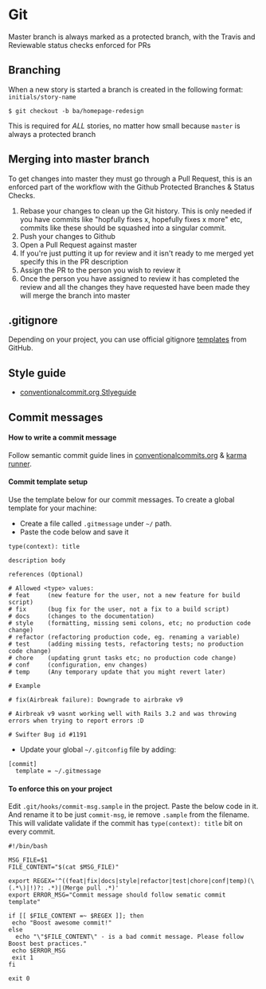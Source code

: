# Git

Master branch is always marked as a protected branch, with the Travis and Reviewable status checks enforced for PRs

## Branching

When a new story is started a branch is created in the following format: `initials/story-name`

    $ git checkout -b ba/homepage-redesign

This is required for _ALL_ stories, no matter how small because `master` is always a protected branch

## Merging into master branch

To get changes into master they must go through a Pull Request, this is an enforced part of the workflow with the Github Protected Branches & Status Checks.

1. Rebase your changes to clean up the Git history. This is only needed if you have commits like "hopfully fixes x, hopefully fixes x more" etc, commits like these should be squashed into a singular commit.
2. Push your changes to Github
3. Open a Pull Request against master
4. If you're just putting it up for review and it isn't ready to me merged yet specify this in the PR description
5. Assign the PR to the person you wish to review it
6. Once the person you have assigned to review it has completed the review and all the changes they have requested have been made they will merge the branch into master

## .gitignore

Depending on your project, you can use official gitignore [templates](https://github.com/github/gitignore) from GitHub.

## Style guide

- [conventionalcommit.org Stlyeguide](https://www.conventionalcommits.org/en/v1.0.0/)

## Commit messages

#### How to write a commit message
Follow semantic commit guide lines in [conventionalcommits.org](https://www.conventionalcommits.org/en/v1.0.0/) & [karma runner](http://karma-runner.github.io/1.0/dev/git-commit-msg.html).

#### Commit template setup
Use the template below for our commit messages. To create a global template for your machine:

- Create a file called `.gitmessage` under `~/` path.
- Paste the code below and save it

```
type(context): title

description body

references (Optional)

# Allowed <type> values:
# feat     (new feature for the user, not a new feature for build script)
# fix      (bug fix for the user, not a fix to a build script)
# docs     (changes to the documentation)
# style    (formatting, missing semi colons, etc; no production code change)
# refactor (refactoring production code, eg. renaming a variable)
# test     (adding missing tests, refactoring tests; no production code change)
# chore    (updating grunt tasks etc; no production code change)
# conf     (configuration, env changes)
# temp     (Any temporary update that you might revert later)

# Example

# fix(Airbreak failure): Downgrade to airbrake v9

# Airbreak v9 wasnt working well with Rails 3.2 and was throwing errors when trying to report errors :D

# Swifter Bug id #1191
```

- Update your global `~/.gitconfig` file by adding:

```
[commit]
  template = ~/.gitmessage
```

#### To enforce this on your project

Edit `.git/hooks/commit-msg.sample` in the project. Paste the below code in it. And rename it to be just `commit-msg`, ie remove `.sample` from the filename. This will validate validate if the commit has `type(context): title` bit on every commit.


```
#!/bin/bash

MSG_FILE=$1
FILE_CONTENT="$(cat $MSG_FILE)"

export REGEX='^((feat|fix|docs|style|refactor|test|chore|conf|temp)(\(.*\)|!)?: .*)|(Merge pull .*)'
export ERROR_MSG="Commit message should follow sematic commit template"

if [[ $FILE_CONTENT =~ $REGEX ]]; then
 echo "Boost awesome commit!"
else
  echo "\"$FILE_CONTENT\" - is a bad commit message. Please follow Boost best practices."
 echo $ERROR_MSG
 exit 1
fi

exit 0
```
